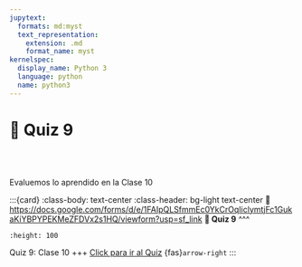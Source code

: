 ```yaml
---
jupytext:
  formats: md:myst
  text_representation:
    extension: .md
    format_name: myst
kernelspec:
  display_name: Python 3
  language: python
  name: python3
---
```


# 🔨 Quiz 9

<div>
    <p style="color:transparent">---------------------------------------------------------------------------------------------------------------------------------------------</p>
</div>

Evaluemos lo aprendido en la Clase 10

:::{card}
:class-body: text-center
:class-header: bg-light text-center
:link: https://docs.google.com/forms/d/e/1FAIpQLSfmmEc0YkCrOqIiclymtjFc1GukaKiYBPYPEKMeZFDVx2s1HQ/viewform?usp=sf_link
**💬 Quiz 9**
^^^
```{image} https://upload.wikimedia.org/wikipedia/commons/thumb/c/c2/Google_Forms_logo_%282014-2020%29.svg/1489px-Google_Forms_logo_%282014-2020%29.svg.png
:height: 100
```

Quiz 9: Clase 10
+++
[Click para ir al Quiz](https://docs.google.com/forms/d/e/1FAIpQLSfmmEc0YkCrOqIiclymtjFc1GukaKiYBPYPEKMeZFDVx2s1HQ/viewform?usp=sf_link) {fas}`arrow-right`
:::